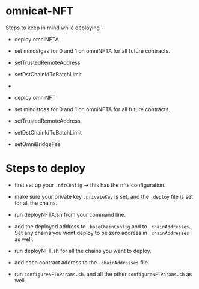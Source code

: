 # omnicat-NFT

Steps to keep in mind while deploying - 

- deploy omniNFTA
- set mindstgas for 0 and 1 on omniNFTA for all future contracts.
- setTrustedRemoteAddress
- setDstChainIdToBatchLimit
- 

- deploy omniNFT
- set mindstgas for 0 and 1 on omniNFTA for all future contracts.
- setTrustedRemoteAddress
- setDstChainIdToBatchLimit
- setOmniBridgeFee


# Steps to deploy
- first set up your `.nftConfig` -> this has the nfts configuration.
- make sure your private key `.privateKey` is set, and the `.deploy` file is set for all the chains.
- run deployNFTA.sh from your command line.

- add the deployed address to `.baseChainConfig` and to `.chainAddresses`. Set any chains you wont deploy to be zero address in `.chainAddresses` as well.

- run deployNFT.sh for all the chains you want to deploy.
- add each contract address to the `.chainAddresses` file.

- run `configureNFTAParams.sh`. and all the other `configureNFTParams.sh` as well.
